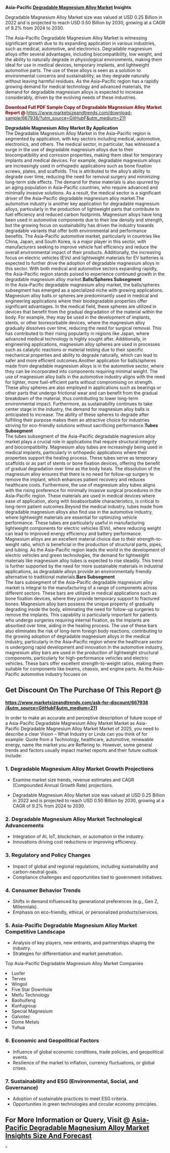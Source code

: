 <p><strong>Asia-Pacific&nbsp;<a href=""https://www.marketsizeandtrends.com/download-sample/667938/&amp;utm_source=GitHubF&amp;utm_medium=211"">Degradable Magnesium Alloy Market</a> Insights</strong></p><p>Degradable Magnesium Alloy Market size was valued at USD 0.25 Billion in 2022 and is projected to reach USD 0.50 Billion by 2030, growing at a CAGR of 9.2% from 2024 to 2030.</p><p><p>The Asia–Pacific Degradable Magnesium Alloy Market is witnessing significant growth due to its expanding application in various industries, such as medical, automotive, and electronics. Degradable magnesium alloys offer several advantages, including biocompatibility, low weight, and the ability to naturally degrade in physiological environments, making them ideal for use in medical devices, temporary implants, and lightweight automotive parts. The use of these alloys is seen as a solution to environmental concerns and sustainability, as they degrade naturally without leaving harmful residues. As the Asia–Pacific region has a rapidly growing demand for medical technology and advanced materials, the demand for degradable magnesium alloys is expected to increase considerably, driven by the evolving needs of these industries. <p><strong><span style="color: #800000;">Download Full PDF Sample Copy of Degradable Magnesium Alloy Market Report @</span>&nbsp;</strong><a href="https://www.marketsizeandtrends.com/download-sample/667938/?utm_source=GitHubF&amp;utm_medium=211" target="_blank">https://www.marketsizeandtrends.com/download-sample/667938/?utm_source=GitHubF&amp;utm_medium=211</a></p></p><p><strong>Degradable Magnesium Alloy Market By Application</strong><br>The Degradable Magnesium Alloy Market in the Asia–Pacific region is segmented by application, with key sectors including medical, automotive, electronics, and others. The medical sector, in particular, has witnessed a surge in the use of degradable magnesium alloys due to their biocompatibility and corrosion properties, making them ideal for temporary implants and medical devices. For example, degradable magnesium alloys are increasingly used in orthopedic applications such as bone fixation screws, plates, and scaffolds. This is attributed to the alloy’s ability to degrade over time, reducing the need for removal surgery and minimizing long-term side effects. The demand for these materials is also spurred by an aging population in Asia–Pacific countries, who require advanced and minimally invasive solutions. As a result, the medical sector is a significant driver of the Asia–Pacific degradable magnesium alloy market.The automotive industry is another key application for degradable magnesium alloys, particularly in the production of lightweight parts that contribute to fuel efficiency and reduced carbon footprints. Magnesium alloys have long been used in automotive components due to their low density and strength, but the growing focus on sustainability has driven the industry towards degradable variants that offer both environmental and performance benefits. The Asia–Pacific automotive market, particularly in countries like China, Japan, and South Korea, is a major player in this sector, with manufacturers seeking to improve vehicle fuel efficiency and reduce the overall environmental impact of their products. Additionally, the increasing focus on electric vehicles (EVs) and lightweight materials for EV batteries is expected to further drive the adoption of degradable magnesium alloys in this sector. With both medical and automotive sectors expanding rapidly, the Asia–Pacific region stands poised to experience continued growth in the degradable magnesium alloy market.<strong>Balls/Spheres Subsegment</strong><br>In the Asia–Pacific degradable magnesium alloy market, the balls/spheres subsegment has emerged as a specialized niche with growing applications. Magnesium alloy balls or spheres are predominantly used in medical and engineering applications where their biodegradable properties offer significant advantages. In the medical field, these spheres are utilized in devices that benefit from the gradual degradation of the material within the body. For example, they may be used in the development of implants, stents, or other bioresorbable devices, where the magnesium alloy gradually dissolves over time, reducing the need for surgical removal. This has contributed to their rising popularity in regions like Japan, where advanced medical technology is highly sought after. Additionally, in engineering applications, magnesium alloy spheres are used in processes such as catalytic reactions or material testing due to their specific mechanical properties and ability to degrade naturally, which can lead to safer and more efficient outcomes.Another application for balls/spheres made from degradable magnesium alloys is in the automotive sector, where they can be incorporated into components requiring minimal weight. The use of magnesium alloy balls in the automotive industry aligns with the need for lighter, more fuel-efficient parts without compromising on strength. These alloy spheres are also employed in applications such as bearings or other parts that undergo frictional wear and can benefit from the gradual breakdown of the material, thus contributing to lower long-term environmental impact. Furthermore, as sustainability continues to take center stage in the industry, the demand for magnesium alloy balls is anticipated to increase. The ability of these spheres to degrade after fulfilling their purpose makes them an attractive choice for industries striving for eco-friendly solutions without sacrificing performance.<strong>Tubes Subsegment</strong><br>The tubes subsegment of the Asia–Pacific degradable magnesium alloy market plays a crucial role in applications that require structural integrity and biocompatibility. Magnesium alloy tubes are increasingly being used in medical implants, particularly in orthopedic applications where their properties support the healing process. These tubes serve as temporary scaffolds or as part of stents or bone fixation devices, offering the benefit of gradual degradation over time as the body heals. The dissolution of the magnesium alloy ensures that there is no need for follow-up surgery to remove the implant, which enhances patient recovery and reduces healthcare costs. Furthermore, the use of magnesium alloy tubes aligns with the rising preference for minimally invasive surgical procedures in the Asia–Pacific region. These materials are used in medical devices where ease of application, along with bioabsorbable characteristics, is critical to long-term patient outcomes.Beyond the medical industry, tubes made from degradable magnesium alloys also find use in the automotive industry, where lightweight materials are essential for optimizing vehicle performance. These tubes are particularly useful in manufacturing lightweight components for electric vehicles (EVs), where reducing weight can lead to improved energy efficiency and battery performance. Magnesium alloys are an excellent material choice due to their strength-to-weight ratio, which is beneficial in the production of structural parts, pipes, and tubing. As the Asia–Pacific region leads the world in the development of electric vehicles and green technologies, the demand for lightweight materials like magnesium alloy tubes is expected to rise steadily. This trend is further supported by the need for more sustainable materials in industrial applications, as degradable alloys provide an environmentally friendly alternative to traditional materials.<strong>Bars Subsegment</strong><br>The bars subsegment of the Asia–Pacific degradable magnesium alloy market is integral to the manufacturing of a range of components across different sectors. These bars are utilized in medical applications such as bone fixation devices, where they provide temporary support to fractured bones. Magnesium alloy bars possess the unique property of gradually degrading inside the body, eliminating the need for follow-up surgeries to remove the implants. This capability is particularly important for patients who undergo surgeries requiring internal fixation, as the implants are absorbed over time, aiding in the healing process. The use of these bars also eliminates the risk of long-term foreign body reactions, contributing to the growing adoption of degradable magnesium alloys in the medical industry, particularly in the Asia–Pacific region where the healthcare sector is undergoing rapid development and innovation.In the automotive industry, magnesium alloy bars are used in the production of lightweight structural components, particularly for high-performance vehicles and electric vehicles. These bars offer excellent strength-to-weight ratios, making them suitable for components like beams, chassis, and engine parts. As the Asia–Pacific automotive industry focuses on</p><h2><strong>Get Discount On The Purchase Of This Report @&nbsp;</strong></h2><p><strong><a href=""https://www.marketsizeandtrends.com/ask-for-discount/667938/&amp;utm_source=GitHubF&amp;utm_medium=211"" target=""_blank"">https://www.marketsizeandtrends.com/ask-for-discount/667938<br />/&amp;utm_source=GitHubF&amp;utm_medium=211</a></strong></p><p>In order to make an accurate and perceptive description of future scope of a Asia-Pacific&nbsp;Degradable Magnesium Alloy Market Market as Asia-Pacific&nbsp;Degradable Magnesium Alloy Market Market of 2025, you need to describe a clear Vision &ndash; What Industry or Linda can you think of for example: Quote from a Technology, healthcare, automotive, renewable energy, name the market you are Reffering to. However, some general trends and factors usually impact market reports and their future outlook include:</p><h3>1.&nbsp;<strong>Degradable Magnesium Alloy Market Growth Projections</strong></h3><ul><li>Examine market size trends, revenue estimates and CAGR (Compounded Annual Growth Rate) projections.</li><li><p>Degradable Magnesium Alloy Market size was valued at USD 0.25 Billion in 2022 and is projected to reach USD 0.50 Billion by 2030, growing at a CAGR of 9.2% from 2024 to 2030.</p></li></ul><h3>2.&nbsp;<strong>Degradable Magnesium Alloy Market Technological Advancements</strong></h3><ul><li>Integration of AI, IoT, blockchain, or automation in the industry.</li><li>Innovations driving cost reductions or improving efficiency.</li></ul><h3>3.&nbsp;<strong>Regulatory and Policy Changes</strong></h3><ul><li>Impact of global and regional regulations, including sustainability and carbon-neutral goals.</li><li>Compliance challenges and opportunities tied to government initiatives.</li></ul><h3>4.&nbsp;<strong>Consumer Behavior Trends</strong></h3><ul><li>Shifts in demand influenced by generational preferences (e.g., Gen Z, Millennials).</li><li>Emphasis on eco-friendly, ethical, or personalized products/services.</li></ul><h3>5.&nbsp;<strong>Asia-Pacific Degradable Magnesium Alloy Market Competitive Landscape</strong></h3><ul><li>Analysis of key players, new entrants, and partnerships shaping the industry.</li><li>Strategies for differentiation and market penetration.</li></ul><p data-pm-slice=""1 1 []"">Top Asia-Pacific Degradable Magnesium Alloy Market Companies</p><div data-test-id=""""><p><li>Luxfer</li><li> Terves</li><li> Wingoil</li><li> Five Star Downhole</li><li> Meifu Technology</li><li> Baohuifeng</li><li> Kunfugroup</li><li> Special Magnesium</li><li> Galvotec</li><li> Dome Metals</li><li> Yuhua</li></p></div><h3>6.&nbsp;<strong>Economic and Geopolitical Factors</strong></h3><ul><li>Influence of global economic conditions, trade policies, and geopolitical events.</li><li>Resilience of the market to inflation, currency fluctuations, or global crises.</li></ul><h3>7.&nbsp;<strong>Sustainability and ESG (Environmental, Social, and Governance)</strong></h3><ul><li>Adoption of sustainable practices to meet ESG criteria.</li><li>Opportunities in green technologies and circular economy principles.</li></ul><h2><strong>For More Information or Query, Visit @&nbsp;</strong><a href=""https://www.verifiedmarketreports.com/product/degradable-magnesium-alloy-market/"" target=""_blank"">Asia-Pacific Degradable Magnesium Alloy Market Insights Size And Forecast</a></h2>"
